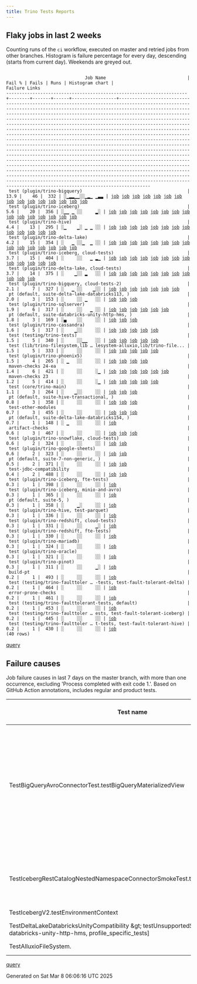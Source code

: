 ```yaml
---
title: Trino Tests Reports
---
```


## Flaky jobs in last 2 weeks

Counting runs of the `ci` workflow, executed on master and retried jobs from other branches.
Histogram is failure percentage for every day, descending (starts from current day).
Weekends are greyed out.
<pre><code>
                              Job Name                               | Fail % | Fails | Runs | Histogram chart |                                                                                                                                                                                                                                                                                                                                                                                                                                                                                                                                                                                                                  Failure Links                                                                                                                                                                                                                                                                                                                                                                                                                                                                                                                                                                                                                   
---------------------------------------------------------------------+--------+-------+------+-----------------+--------------------------------------------------------------------------------------------------------------------------------------------------------------------------------------------------------------------------------------------------------------------------------------------------------------------------------------------------------------------------------------------------------------------------------------------------------------------------------------------------------------------------------------------------------------------------------------------------------------------------------------------------------------------------------------------------------------------------------------------------------------------------------------------------------------------------------------------------------------------------------------------------------------------------------------------------------------------------------------------------------------------------------------------------------------------------------------------------------------------------------------------------------------------------------------------------------------------------------------------------
 test (plugin/trino-bigquery)                                        |   13.9 |    46 |  332 | ░▁▂▂▁▁░░▁▂▁ ▁▃▃ | <a href="https://github.com/trinodb/trino/actions/runs/13710981132/job/38347321315">job</a> <a href="https://github.com/trinodb/trino/actions/runs/13710981132/job/38347321315">job</a> <a href="https://github.com/trinodb/trino/actions/runs/13691399728/job/38285206417">job</a> <a href="https://github.com/trinodb/trino/actions/runs/13697795229/job/38304158553">job</a> <a href="https://github.com/trinodb/trino/actions/runs/13697795229/job/38304158553">job</a> <a href="https://github.com/trinodb/trino/actions/runs/13699392554/job/38309242484">job</a> <a href="https://github.com/trinodb/trino/actions/runs/13704127401/job/38325229134">job</a> <a href="https://github.com/trinodb/trino/actions/runs/13669064550/job/38215798550">job</a> <a href="https://github.com/trinodb/trino/actions/runs/13674076249/job/38230632281">job</a> <a href="https://github.com/trinodb/trino/actions/runs/13674093086/job/38230681102">job</a> <a href="https://github.com/trinodb/trino/actions/runs/13682692425/job/38258770045">job</a> <a href="https://github.com/trinodb/trino/actions/runs/13684094144/job/38263314168">job</a> <a href="https://github.com/trinodb/trino/actions/runs/13645881040/job/38144633130">job</a> <a href="https://github.com/trinodb/trino/actions/runs/13645881040/job/38144633130">job</a> <a href="https://github.com/trinodb/trino/actions/runs/13647897046/job/38150053153">job</a>  
 test (plugin/trino-iceberg)                                         |    5.6 |    20 |  356 | ░▁▁ ▁ ░░     ▂░ | <a href="https://github.com/trinodb/trino/actions/runs/13710867152/job/38347001960">job</a> <a href="https://github.com/trinodb/trino/actions/runs/13710981132/job/38347328122">job</a> <a href="https://github.com/trinodb/trino/actions/runs/13710981132/job/38347328122">job</a> <a href="https://github.com/trinodb/trino/actions/runs/13694376766/job/38293451104">job</a> <a href="https://github.com/trinodb/trino/actions/runs/13694908525/job/38295139895">job</a> <a href="https://github.com/trinodb/trino/actions/runs/13696108738/job/38298876165">job</a> <a href="https://github.com/trinodb/trino/actions/runs/13698106838/job/38305137972">job</a> <a href="https://github.com/trinodb/trino/actions/runs/13699392554/job/38309252546">job</a> <a href="https://github.com/trinodb/trino/actions/runs/13677969006/job/38242892260">job</a> <a href="https://github.com/trinodb/trino/actions/runs/13680735662/job/38252283020">job</a> <a href="https://github.com/trinodb/trino/actions/runs/13656406071/job/38176691115">job</a> <a href="https://github.com/trinodb/trino/actions/runs/13660311568/job/38189799998">job</a> <a href="https://github.com/trinodb/trino/actions/runs/13664745438/job/38203691017">job</a> <a href="https://github.com/trinodb/trino/actions/runs/13583793269/job/37974426212">job</a> <a href="https://github.com/trinodb/trino/actions/runs/13577774218/job/37957872288">job</a>  
 test (plugin/trino-hive)                                            |    4.4 |    13 |  295 | ░▁    ▁░ ▁ ▁ ░░ | <a href="https://github.com/trinodb/trino/actions/runs/13712318677/job/38351053905">job</a> <a href="https://github.com/trinodb/trino/actions/runs/13712318677/job/38351053905">job</a> <a href="https://github.com/trinodb/trino/actions/runs/13705097536/job/38328446284">job</a> <a href="https://github.com/trinodb/trino/actions/runs/13643673045/job/38138577842">job</a> <a href="https://github.com/trinodb/trino/actions/runs/13612190011/job/38050802931">job</a> <a href="https://github.com/trinodb/trino/actions/runs/13565340449/job/37917124915">job</a> <a href="https://github.com/trinodb/trino/actions/runs/13565340449/job/37917124915">job</a> <a href="https://github.com/trinodb/trino/actions/runs/13572109227/job/37939598843">job</a> <a href="https://github.com/trinodb/trino/actions/runs/13543380494/job/37849384026">job</a> <a href="https://github.com/trinodb/trino/actions/runs/13546263314/job/37858617724">job</a> <a href="https://github.com/trinodb/trino/actions/runs/13519905598/job/37776734922">job</a> <a href="https://github.com/trinodb/trino/actions/runs/13519905598/job/37776734922">job</a> <a href="https://github.com/trinodb/trino/actions/runs/13524304049/job/37790943823">job</a>                                                                                                                                                                  
 test (plugin/trino-delta-lake)                                      |    4.2 |    15 |  354 | ░   ▁ ░░▁  ▁ ░░ | <a href="https://github.com/trinodb/trino/actions/runs/13704127401/job/38325235739">job</a> <a href="https://github.com/trinodb/trino/actions/runs/13677969006/job/38242886188">job</a> <a href="https://github.com/trinodb/trino/actions/runs/13645881040/job/38144635026">job</a> <a href="https://github.com/trinodb/trino/actions/runs/13645881040/job/38144635026">job</a> <a href="https://github.com/trinodb/trino/actions/runs/13660311568/job/38189794619">job</a> <a href="https://github.com/trinodb/trino/actions/runs/13642212678/job/38134408395">job</a> <a href="https://github.com/trinodb/trino/actions/runs/13642212678/job/38134408395">job</a> <a href="https://github.com/trinodb/trino/actions/runs/13593458360/job/38004946843">job</a> <a href="https://github.com/trinodb/trino/actions/runs/13593458360/job/38004946843">job</a> <a href="https://github.com/trinodb/trino/actions/runs/13564593337/job/37914800991">job</a> <a href="https://github.com/trinodb/trino/actions/runs/13524167209/job/37790664713">job</a> <a href="https://github.com/trinodb/trino/actions/runs/13524167209/job/37790664713">job</a> <a href="https://github.com/trinodb/trino/actions/runs/13524167209/job/37796896946">job</a> <a href="https://github.com/trinodb/trino/actions/runs/13524167209/job/37796896946">job</a> <a href="https://github.com/trinodb/trino/actions/runs/13530186452/job/37810371039">job</a>  
 test (plugin/trino-iceberg, cloud-tests)                            |    3.7 |    15 |  404 | ░     ░░   ▁ ▂▁ | <a href="https://github.com/trinodb/trino/actions/runs/13626951475/job/38086192307">job</a> <a href="https://github.com/trinodb/trino/actions/runs/13583793269/job/37974426537">job</a> <a href="https://github.com/trinodb/trino/actions/runs/13558369100/job/37896981031">job</a> <a href="https://github.com/trinodb/trino/actions/runs/13519554902/job/37775642817">job</a> <a href="https://github.com/trinodb/trino/actions/runs/13524304049/job/37790946852">job</a> <a href="https://github.com/trinodb/trino/actions/runs/13524304049/job/37796013985">job</a> <a href="https://github.com/trinodb/trino/actions/runs/13529906694/job/37809454975">job</a> <a href="https://github.com/trinodb/trino/actions/runs/13530186452/job/37810376449">job</a> <a href="https://github.com/trinodb/trino/actions/runs/13491020912/job/37689192922">job</a> <a href="https://github.com/trinodb/trino/actions/runs/13486194431/job/37677646138">job</a> <a href="https://github.com/trinodb/trino/actions/runs/13488031960/job/37681766186">job</a> <a href="https://github.com/trinodb/trino/actions/runs/13488031960/job/37681766186">job</a> <a href="https://github.com/trinodb/trino/actions/runs/13473575638/job/37650032088">job</a>                                                                                                                                                                  
 test (plugin/trino-delta-lake, cloud-tests)                         |    3.7 |    14 |  375 | ░    ▁░░ ▂   ░░ | <a href="https://github.com/trinodb/trino/actions/runs/13711009096/job/38347431411">job</a> <a href="https://github.com/trinodb/trino/actions/runs/13627899666/job/38089211740">job</a> <a href="https://github.com/trinodb/trino/actions/runs/13627899666/job/38089211740">job</a> <a href="https://github.com/trinodb/trino/actions/runs/13631519579/job/38100212512">job</a> <a href="https://github.com/trinodb/trino/actions/runs/13558377120/job/37896997731">job</a> <a href="https://github.com/trinodb/trino/actions/runs/13564593337/job/37914801466">job</a> <a href="https://github.com/trinodb/trino/actions/runs/13565340449/job/37917122588">job</a> <a href="https://github.com/trinodb/trino/actions/runs/13565340449/job/37917122588">job</a> <a href="https://github.com/trinodb/trino/actions/runs/13569631502/job/37931133181">job</a> <a href="https://github.com/trinodb/trino/actions/runs/13535472637/job/37826278945">job</a> <a href="https://github.com/trinodb/trino/actions/runs/13549751375/job/37870295972">job</a>                                                                                                                                                                                                                                                                                                                                  
 test (plugin/trino-bigquery, cloud-tests-2)                         |    2.1 |     7 |  327 | ░   ▁ ░░    ▁░░ | <a href="https://github.com/trinodb/trino/actions/runs/13674093086/job/38230682720">job</a> <a href="https://github.com/trinodb/trino/actions/runs/13647897046/job/38150054059">job</a> <a href="https://github.com/trinodb/trino/actions/runs/13660311568/job/38189791310">job</a> <a href="https://github.com/trinodb/trino/actions/runs/13551667870/job/37876575427">job</a> <a href="https://github.com/trinodb/trino/actions/runs/13524304049/job/37790933604">job</a> <a href="https://github.com/trinodb/trino/actions/runs/13494103692/job/37697528322">job</a> <a href="https://github.com/trinodb/trino/actions/runs/13494103692/job/37697528322">job</a>                                                                                                                                                                                                                                                                                                                                                                                                                                                                                                                                                                                                                                                                  
 pt (default, suite-delta-lake-databricks113, )                      |    2.0 |     3 |  153 | ░     ░░ ▁   ░░ | <a href="https://github.com/trinodb/trino/actions/runs/13680735662/job/38252966844">job</a> <a href="https://github.com/trinodb/trino/actions/runs/13574423167/job/37947684912">job</a> <a href="https://github.com/trinodb/trino/actions/runs/13574423167/job/37947684912">job</a>                                                                                                                                                                                                                                                                                                                                                                                                                                                                                                                                                                                                                                                                                                                                                                                                                                                                                                                                                                                                  
 test (plugin/trino-sqlserver)                                       |    1.9 |     6 |  317 | ░     ░░   ▁ ░░ | <a href="https://github.com/trinodb/trino/actions/runs/13674093086/job/38230701739">job</a> <a href="https://github.com/trinodb/trino/actions/runs/13623783178/job/38077582029">job</a> <a href="https://github.com/trinodb/trino/actions/runs/13572109227/job/37939610483">job</a> <a href="https://github.com/trinodb/trino/actions/runs/13516943162/job/37767513331">job</a> <a href="https://github.com/trinodb/trino/actions/runs/13519905598/job/37776744993">job</a> <a href="https://github.com/trinodb/trino/actions/runs/13519905598/job/37776744993">job</a>                                                                                                                                                                                                                                                                                                                                                                                                                                                                                                                                                                                                                                                                                                                                                  
 pt (default, suite-databricks-unity-http-hms, )                     |    1.8 |     3 |  169 | ░▄    ░░     ░░ | <a href="https://github.com/trinodb/trino/actions/runs/13715012708/job/38358565114">job</a> <a href="https://github.com/trinodb/trino/actions/runs/13719592708/job/38372369092">job</a> <a href="https://github.com/trinodb/trino/actions/runs/13726946422/job/38395995209">job</a>                                                                                                                                                                                                                                                                                                                                                                                                                                                                                                                                                                                                                                                                                                                                                                                                                                                                                                                                                                                                  
 test (plugin/trino-cassandra)                                       |    1.6 |     5 |  317 | ░    ▁░░     ░░ | <a href="https://github.com/trinodb/trino/actions/runs/13674093086/job/38230684898">job</a> <a href="https://github.com/trinodb/trino/actions/runs/13642073947/job/38133976070">job</a> <a href="https://github.com/trinodb/trino/actions/runs/13642073947/job/38133976070">job</a> <a href="https://github.com/trinodb/trino/actions/runs/13539423229/job/37837124571">job</a> <a href="https://github.com/trinodb/trino/actions/runs/13539423229/job/37837124571">job</a>                                                                                                                                                                                                                                                                                                                                                                                                                                                                                                                                                                                                                                                                                                                                                                                                                                  
 test (testing/trino-tests)                                          |    1.5 |     5 |  340 | ░     ░░▁▁   ░░ | <a href="https://github.com/trinodb/trino/actions/runs/13583793269/job/37974436038">job</a> <a href="https://github.com/trinodb/trino/actions/runs/13585275681/job/37978851956">job</a> <a href="https://github.com/trinodb/trino/actions/runs/13561628870/job/37905801885">job</a> <a href="https://github.com/trinodb/trino/actions/runs/13574423167/job/37947149915">job</a> <a href="https://github.com/trinodb/trino/actions/runs/13574423167/job/37947149915">job</a>                                                                                                                                                                                                                                                                                                                                                                                                                                                                                                                                                                                                                                                                                                                                                                                                                                  
 test (lib/trino-filesystem,lib … lesystem-alluxio,lib/trino-file... |    1.5 |     5 |  333 | ░     ░░     ░░ | <a href="https://github.com/trinodb/trino/actions/runs/13712035170/job/38350268477">job</a> <a href="https://github.com/trinodb/trino/actions/runs/13631519579/job/38100203904">job</a> <a href="https://github.com/trinodb/trino/actions/runs/13583793269/job/37974415815">job</a> <a href="https://github.com/trinodb/trino/actions/runs/13569631502/job/37931120862">job</a> <a href="https://github.com/trinodb/trino/actions/runs/13528039187/job/37803484093">job</a>                                                                                                                                                                                                                                                                                                                                                                                                                                                                                                                                                                                                                                                                                                                                                                                                                                  
 test (plugin/trino-phoenix5)                                        |    1.5 |     4 |  265 | ░ ▁   ░░     ░░ | <a href="https://github.com/trinodb/trino/actions/runs/13697795229/job/38304174368">job</a> <a href="https://github.com/trinodb/trino/actions/runs/13697795229/job/38304174368">job</a> <a href="https://github.com/trinodb/trino/actions/runs/13687712841/job/38274834508">job</a> <a href="https://github.com/trinodb/trino/actions/runs/13593854600/job/38006267374">job</a>                                                                                                                                                                                                                                                                                                                                                                                                                                                                                                                                                                                                                                                                                                                                                                                                                                                                                                                  
 maven-checks 24-ea                                                  |    1.4 |     6 |  421 | ░     ░░     ░▁ | <a href="https://github.com/trinodb/trino/actions/runs/13704987668/job/38328009708">job</a> <a href="https://github.com/trinodb/trino/actions/runs/13705428378/job/38329547204">job</a> <a href="https://github.com/trinodb/trino/actions/runs/13672208288/job/38224748909">job</a> <a href="https://github.com/trinodb/trino/actions/runs/13543666106/job/37850211910">job</a> <a href="https://github.com/trinodb/trino/actions/runs/13544266876/job/37852087679">job</a> <a href="https://github.com/trinodb/trino/actions/runs/13476065925/job/37655401464">job</a>                                                                                                                                                                                                                                                                                                                                                                                                                                                                                                                                                                                                                                                                                                                                                  
 maven-checks 23                                                     |    1.2 |     5 |  414 | ░     ░░     ░▁ | <a href="https://github.com/trinodb/trino/actions/runs/13704987668/job/38328008664">job</a> <a href="https://github.com/trinodb/trino/actions/runs/13705428378/job/38329546822">job</a> <a href="https://github.com/trinodb/trino/actions/runs/13543666106/job/37850211524">job</a> <a href="https://github.com/trinodb/trino/actions/runs/13544266876/job/37852086689">job</a> <a href="https://github.com/trinodb/trino/actions/runs/13476065925/job/37655401381">job</a>                                                                                                                                                                                                                                                                                                                                                                                                                                                                                                                                                                                                                                                                                                                                                                                                                                  
 test (core/trino-main)                                              |    1.1 |     3 |  264 | ░    ▁░░     ░░ | <a href="https://github.com/trinodb/trino/actions/runs/13665400045/job/38205643138">job</a> <a href="https://github.com/trinodb/trino/actions/runs/13633527083/job/38106632250">job</a> <a href="https://github.com/trinodb/trino/actions/runs/13633527083/job/38106632250">job</a>                                                                                                                                                                                                                                                                                                                                                                                                                                                                                                                                                                                                                                                                                                                                                                                                                                                                                                                                                                                                  
 pt (default, suite-hive-transactional, )                            |    0.8 |     3 |  358 | ░     ░░     ░░ | <a href="https://github.com/trinodb/trino/actions/runs/13593854600/job/38006693652">job</a> <a href="https://github.com/trinodb/trino/actions/runs/13545236670/job/37855794108">job</a> <a href="https://github.com/trinodb/trino/actions/runs/13545236670/job/37855794108">job</a>                                                                                                                                                                                                                                                                                                                                                                                                                                                                                                                                                                                                                                                                                                                                                                                                                                                                                                                                                                                                  
 test-other-modules                                                  |    0.7 |     3 |  455 | ░     ░░     ░░ | <a href="https://github.com/trinodb/trino/actions/runs/13679805664/job/38249041680">job</a> <a href="https://github.com/trinodb/trino/actions/runs/13686955263/job/38272443133">job</a> <a href="https://github.com/trinodb/trino/actions/runs/13583793269/job/37974378906">job</a>                                                                                                                                                                                                                                                                                                                                                                                                                                                                                                                                                                                                                                                                                                                                                                                                                                                                                                                                                                                                  
 pt (default, suite-delta-lake-databricks154, )                      |    0.7 |     1 |  148 | ░ ▁   ░░     ░░ | <a href="https://github.com/trinodb/trino/actions/runs/13704127401/job/38325937308">job</a>                                                                                                                                                                                                                                                                                                                                                                                                                                                                                                                                                                                                                                                                                                                                                                                                                                                                                                                                                                                                                                                                                                                                                                  
 artifact-checks                                                     |    0.6 |     3 |  467 | ░     ░░     ░░ | <a href="https://github.com/trinodb/trino/actions/runs/13583793269/job/37974377357">job</a> <a href="https://github.com/trinodb/trino/actions/runs/13540098834/job/37839089310">job</a> <a href="https://github.com/trinodb/trino/actions/runs/13540098834/job/37839089310">job</a>                                                                                                                                                                                                                                                                                                                                                                                                                                                                                                                                                                                                                                                                                                                                                                                                                                                                                                                                                                                                  
 test (plugin/trino-snowflake, cloud-tests)                          |    0.6 |     2 |  324 | ░     ░░     ░░ | <a href="https://github.com/trinodb/trino/actions/runs/13545168821/job/37854987149">job</a> <a href="https://github.com/trinodb/trino/actions/runs/13545168821/job/37854987149">job</a>                                                                                                                                                                                                                                                                                                                                                                                                                                                                                                                                                                                                                                                                                                                                                                                                                                                                                                                                                                                                                                                                                  
 test (plugin/trino-google-sheets)                                   |    0.6 |     2 |  323 | ░     ░░     ░░ | <a href="https://github.com/trinodb/trino/actions/runs/13665400045/job/38211151270">job</a> <a href="https://github.com/trinodb/trino/actions/runs/13551667870/job/37876580252">job</a>                                                                                                                                                                                                                                                                                                                                                                                                                                                                                                                                                                                                                                                                                                                                                                                                                                                                                                                                                                                                                                                                                  
 pt (default, suite-7-non-generic, )                                 |    0.5 |     2 |  371 | ░     ░░     ░░ | <a href="https://github.com/trinodb/trino/actions/runs/13670227819/job/38219271241">job</a> <a href="https://github.com/trinodb/trino/actions/runs/13624697470/job/38080149790">job</a>                                                                                                                                                                                                                                                                                                                                                                                                                                                                                                                                                                                                                                                                                                                                                                                                                                                                                                                                                                                                                                                                                  
 test-jdbc-compatibility                                             |    0.4 |     2 |  488 | ░     ░░     ░░ | <a href="https://github.com/trinodb/trino/actions/runs/13691185456/job/38284610085">job</a> <a href="https://github.com/trinodb/trino/actions/runs/13583793269/job/37974378506">job</a>                                                                                                                                                                                                                                                                                                                                                                                                                                                                                                                                                                                                                                                                                                                                                                                                                                                                                                                                                                                                                                                                                  
 test (plugin/trino-iceberg, fte-tests)                              |    0.3 |     1 |  398 | ░     ░░     ░░ | <a href="https://github.com/trinodb/trino/actions/runs/13583793269/job/37974426826">job</a>                                                                                                                                                                                                                                                                                                                                                                                                                                                                                                                                                                                                                                                                                                                                                                                                                                                                                                                                                                                                                                                                                                                                                                  
 test (plugin/trino-iceberg, minio-and-avro)                         |    0.3 |     1 |  365 | ░     ░░     ░░ | <a href="https://github.com/trinodb/trino/actions/runs/13583793269/job/37974427133">job</a>                                                                                                                                                                                                                                                                                                                                                                                                                                                                                                                                                                                                                                                                                                                                                                                                                                                                                                                                                                                                                                                                                                                                                                  
 pt (default, suite-5, )                                             |    0.3 |     1 |  358 | ░     ▁░     ░░ | <a href="https://github.com/trinodb/trino/actions/runs/13618910110/job/38065769914">job</a>                                                                                                                                                                                                                                                                                                                                                                                                                                                                                                                                                                                                                                                                                                                                                                                                                                                                                                                                                                                                                                                                                                                                                                  
 test (plugin/trino-hive, test-parquet)                              |    0.3 |     1 |  336 | ░     ░░     ░░ | <a href="https://github.com/trinodb/trino/actions/runs/13547556490/job/37862942205">job</a>                                                                                                                                                                                                                                                                                                                                                                                                                                                                                                                                                                                                                                                                                                                                                                                                                                                                                                                                                                                                                                                                                                                                                                  
 test (plugin/trino-redshift, cloud-tests)                           |    0.3 |     1 |  331 | ░     ░░     ▁░ | <a href="https://github.com/trinodb/trino/actions/runs/13486194431/job/37677647791">job</a>                                                                                                                                                                                                                                                                                                                                                                                                                                                                                                                                                                                                                                                                                                                                                                                                                                                                                                                                                                                                                                                                                                                                                                  
 test (plugin/trino-redshift, fte-tests)                             |    0.3 |     1 |  330 | ░     ░░     ░░ | <a href="https://github.com/trinodb/trino/actions/runs/13589176328/job/37990915910">job</a>                                                                                                                                                                                                                                                                                                                                                                                                                                                                                                                                                                                                                                                                                                                                                                                                                                                                                                                                                                                                                                                                                                                                                                  
 test (plugin/trino-mariadb)                                         |    0.3 |     1 |  324 | ░     ░░     ░░ | <a href="https://github.com/trinodb/trino/actions/runs/13576076790/job/37952574781">job</a>                                                                                                                                                                                                                                                                                                                                                                                                                                                                                                                                                                                                                                                                                                                                                                                                                                                                                                                                                                                                                                                                                                                                                                  
 test (plugin/trino-oracle)                                          |    0.3 |     1 |  321 | ░     ░░     ░░ | <a href="https://github.com/trinodb/trino/actions/runs/13647897046/job/38150064051">job</a>                                                                                                                                                                                                                                                                                                                                                                                                                                                                                                                                                                                                                                                                                                                                                                                                                                                                                                                                                                                                                                                                                                                                                                  
 test (plugin/trino-pinot)                                           |    0.3 |     1 |  311 | ░     ░░     ▁░ | <a href="https://github.com/trinodb/trino/actions/runs/13486635999/job/37678662975">job</a>                                                                                                                                                                                                                                                                                                                                                                                                                                                                                                                                                                                                                                                                                                                                                                                                                                                                                                                                                                                                                                                                                                                                                                  
 build-pt                                                            |    0.2 |     1 |  493 | ░     ░░     ░░ | <a href="https://github.com/trinodb/trino/actions/runs/13583793269/job/37974378089">job</a>                                                                                                                                                                                                                                                                                                                                                                                                                                                                                                                                                                                                                                                                                                                                                                                                                                                                                                                                                                                                                                                                                                                                                                  
 test (testing/trino-faulttoler … -tests, test-fault-tolerant-delta) |    0.2 |     1 |  464 | ░     ░░     ░░ | <a href="https://github.com/trinodb/trino/actions/runs/13583793269/job/37974435031">job</a>                                                                                                                                                                                                                                                                                                                                                                                                                                                                                                                                                                                                                                                                                                                                                                                                                                                                                                                                                                                                                                                                                                                                                                  
 error-prone-checks                                                  |    0.2 |     1 |  461 | ░     ░░     ░░ | <a href="https://github.com/trinodb/trino/actions/runs/13583793269/job/37974377096">job</a>                                                                                                                                                                                                                                                                                                                                                                                                                                                                                                                                                                                                                                                                                                                                                                                                                                                                                                                                                                                                                                                                                                                                                                  
 test (testing/trino-faulttolerant-tests, default)                   |    0.2 |     1 |  453 | ░     ░░     ░░ | <a href="https://github.com/trinodb/trino/actions/runs/13583793269/job/37974434653">job</a>                                                                                                                                                                                                                                                                                                                                                                                                                                                                                                                                                                                                                                                                                                                                                                                                                                                                                                                                                                                                                                                                                                                                                                  
 test (testing/trino-faulttoler … ests, test-fault-tolerant-iceberg) |    0.2 |     1 |  445 | ░     ░░     ░░ | <a href="https://github.com/trinodb/trino/actions/runs/13583793269/job/37974435683">job</a>                                                                                                                                                                                                                                                                                                                                                                                                                                                                                                                                                                                                                                                                                                                                                                                                                                                                                                                                                                                                                                                                                                                                                                  
 test (testing/trino-faulttoler … t-tests, test-fault-tolerant-hive) |    0.2 |     1 |  430 | ░     ░░     ░░ | <a href="https://github.com/trinodb/trino/actions/runs/13583793269/job/37974435373">job</a>                                                                                                                                                                                                                                                                                                                                                                                                                                                                                                                                                                                                                                                                                                                                                                                                                                                                                                                                                                                                                                                                                                                                                                  
(40 rows)
</code></pre>
[query](https://github.com/trinodb/reports/blob/350397609a23fe1dde76c2ddb96b54fdb2e2a185/sql/tests/jobs.sql)

## Failure causes

Job failure causes in last 7 days on the master branch, with more than one occurrence,
excluding 'Process completed with exit code 1.'.
Based on GitHub Action annotations, includes regular and product tests.

| Test name                                                                                                                              | Message                                                                                                          | Test failures | Run failures | % of runs | First seen at           | Last seen at            | Failure Links                                                                                                                                                                                                                                                                                                                                                                                                    |
| -------------------------------------------------------------------------------------------------------------------------------------- | ---------------------------------------------------------------------------------------------------------------- | -------------:| ------------:| ---------:| ----------------------- | ----------------------- | ---------------------------------------------------------------------------------------------------------------------------------------------------------------------------------------------------------------------------------------------------------------------------------------------------------------------------------------------------------------------------------------------------------------- |
|                                                                                                                                        | Canceling since a higher priority waiting request for 'workflow=ci,\&lt;br/\&gt;                                       |            20 |            2 |       0.3 | 2025-03-06 09:00:54.000 | 2025-03-06 18:19:23.000 | <a href="https://github.com/trinodb/trino/actions/runs/13694376766/job/38293455136">job</a> <a href="https://github.com/trinodb/trino/actions/runs/13694376766/job/38293926900">job</a> <a href="https://github.com/trinodb/trino/actions/runs/13694376766/job/38293927305">job</a> <a href="https://github.com/trinodb/trino/actions/runs/13694376766/job/38293927662">job</a> <a href="https://github.com/trinodb/trino/actions/runs/13694376766/job/38293928011">job</a>  |
|                                                                                                                                        | The operation was canceled.                                                                                      |            18 |            2 |       0.3 | 2025-03-06 09:01:06.000 | 2025-03-06 18:19:23.000 | <a href="https://github.com/trinodb/trino/actions/runs/13694376766/job/38293926900">job</a> <a href="https://github.com/trinodb/trino/actions/runs/13694376766/job/38293927305">job</a> <a href="https://github.com/trinodb/trino/actions/runs/13694376766/job/38293927662">job</a> <a href="https://github.com/trinodb/trino/actions/runs/13694376766/job/38293928011">job</a> <a href="https://github.com/trinodb/trino/actions/runs/13694376766/job/38293928353">job</a>  |
| TestBigQueryAvroConnectorTest.testBigQueryMaterializedView                                                                             | No valid spans, queries were executing concurrently                                                              |             9 |            9 |       1.3 | 2025-03-03 08:02:16.000 | 2025-03-06 17:51:05.000 | <a href="https://github.com/trinodb/trino/actions/runs/13625813936/job/38082805209">job</a> <a href="https://github.com/trinodb/trino/actions/runs/13626951475/job/38086181566">job</a> <a href="https://github.com/trinodb/trino/actions/runs/13669064550/job/38215798550">job</a> <a href="https://github.com/trinodb/trino/actions/runs/13674093086/job/38230681102">job</a> <a href="https://github.com/trinodb/trino/actions/runs/13686935344/job/38272425853">job</a>  |
|                                                                                                                                        | WhitespaceAfter: ',' is not followed by whitespace.                                                              |             5 |            3 |       0.4 | 2025-03-06 08:38:34.000 | 2025-03-06 18:34:32.000 | <a href="https://github.com/trinodb/trino/actions/runs/13694376766/job/38293428805">job</a> <a href="https://github.com/trinodb/trino/actions/runs/13704987668/job/38328008664">job</a> <a href="https://github.com/trinodb/trino/actions/runs/13704987668/job/38328009708">job</a> <a href="https://github.com/trinodb/trino/actions/runs/13705428378/job/38329546822">job</a> <a href="https://github.com/trinodb/trino/actions/runs/13705428378/job/38329547204">job</a>  |
|                                                                                                                                        | RightCurly: '\}' at column 13 should be alone on a line.                                                         |             5 |            3 |       0.4 | 2025-03-06 08:38:34.000 | 2025-03-06 18:34:32.000 | <a href="https://github.com/trinodb/trino/actions/runs/13694376766/job/38293428805">job</a> <a href="https://github.com/trinodb/trino/actions/runs/13704987668/job/38328008664">job</a> <a href="https://github.com/trinodb/trino/actions/runs/13704987668/job/38328009708">job</a> <a href="https://github.com/trinodb/trino/actions/runs/13705428378/job/38329546822">job</a> <a href="https://github.com/trinodb/trino/actions/runs/13705428378/job/38329547204">job</a>  |
|                                                                                                                                        | Unhandled error: HttpError: Server Error                                                                         |             5 |            5 |       0.7 | 2025-03-03 05:55:45.000 | 2025-03-03 09:13:29.000 | <a href="https://github.com/trinodb/trino/actions/runs/13624386101/job/38079008982">job</a> <a href="https://github.com/trinodb/trino/actions/runs/13625412169/job/38081671283">job</a> <a href="https://github.com/trinodb/trino/actions/runs/13625755568/job/38082588987">job</a> <a href="https://github.com/trinodb/trino/actions/runs/13626606792/job/38085072100">job</a> <a href="https://github.com/trinodb/trino/actions/runs/13627264276/job/38087078277">job</a>  |
| TestIcebergRestCatalogNestedNamespaceConnectorSmokeTest.testShowCreateSchema                                                           | line 1:1: Too many parts in schema name: iceberg.level\_1.level\_2                                               |             4 |            4 |       0.6 | 2025-03-06 08:52:55.000 | 2025-03-06 12:19:59.000 | <a href="https://github.com/trinodb/trino/actions/runs/13694376766/job/38293451104">job</a> <a href="https://github.com/trinodb/trino/actions/runs/13694908525/job/38295139895">job</a> <a href="https://github.com/trinodb/trino/actions/runs/13696108738/job/38298876165">job</a> <a href="https://github.com/trinodb/trino/actions/runs/13698106838/job/38305137972">job</a>                                                                                  |
|                                                                                                                                        | PR requires a rebase. Found: 1 merge commits.                                                                    |             4 |            4 |       0.6 | 2025-03-06 09:01:54.000 | 2025-03-06 18:20:01.000 | <a href="https://github.com/trinodb/trino/actions/runs/13694908525/job/38295074020">job</a> <a href="https://github.com/trinodb/trino/actions/runs/13696108738/job/38298787146">job</a> <a href="https://github.com/trinodb/trino/actions/runs/13698106838/job/38305086837">job</a> <a href="https://github.com/trinodb/trino/actions/runs/13705428378/job/38329543886">job</a>                                                                                  |
| TestIcebergV2.testEnvironmentContext                                                                                                   | Expecting map:\&lt;br/\&gt;                                                                                            |             3 |            3 |       0.4 | 2025-03-04 18:45:26.000 | 2025-03-06 13:30:10.000 | <a href="https://github.com/trinodb/trino/actions/runs/13660311568/job/38189799998">job</a> <a href="https://github.com/trinodb/trino/actions/runs/13664745438/job/38203691017">job</a> <a href="https://github.com/trinodb/trino/actions/runs/13699392554/job/38309252546">job</a>                                                                                                                                                                  |
| TestDeltaLakeDatabricksUnityCompatibility \&gt; testUnsupportedStatements \[groups: databricks-unity-http-hms, profile\_specific\_tests\] | Expecting throwable message:\&lt;br/\&gt;                                                                              |             3 |            3 |       0.4 | 2025-03-07 06:44:46.000 | 2025-03-07 18:53:47.000 | <a href="https://github.com/trinodb/trino/actions/runs/13715012708/job/38358565114">job</a> <a href="https://github.com/trinodb/trino/actions/runs/13719592708/job/38372369092">job</a> <a href="https://github.com/trinodb/trino/actions/runs/13726946422/job/38395995209">job</a>                                                                                                                                                                  |
| TestAlluxioFileSystem.                                                                                                                 | org.testcontainers.containers.ContainerLaunchException: Container startup failed for image alluxio/alluxio:2.9.5 |             2 |            2 |       0.3 | 2025-03-03 13:15:28.000 | 2025-03-07 02:05:05.000 | <a href="https://github.com/trinodb/trino/actions/runs/13631519579/job/38100203904">job</a> <a href="https://github.com/trinodb/trino/actions/runs/13712035170/job/38350268477">job</a>                                                                                                                                                                                                                                                  |

[query](https://github.com/trinodb/reports/blob/350397609a23fe1dde76c2ddb96b54fdb2e2a185/sql/tests/annotations.sql)

Generated on Sat Mar  8 06:06:16 UTC 2025
